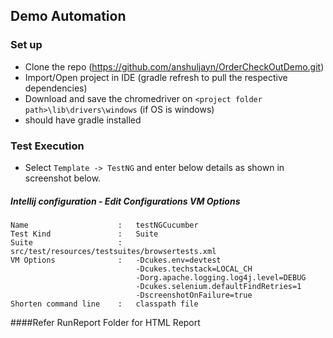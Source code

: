## Demo Automation

### Set up

- Clone the repo  (https://github.com/anshuljayn/OrderCheckOutDemo.git)
- Import/Open project in IDE (gradle refresh to pull the respective dependencies) 
- Download and save the chromedriver on `<project folder path>\lib\drivers\windows` (if OS is windows)
- should have gradle installed

### Test Execution
- Select `Template -> TestNG` and enter below details as shown in screenshot below.

##### Intellij configuration - Edit Configurations VM Options
    Name                    :   testNGCucumber
    Test Kind               :   Suite
    Suite                   :   src/test/resources/testsuites/browsertests.xml
    VM Options              :   -Dcukes.env=devtest
                                -Dcukes.techstack=LOCAL_CH
                                -Dorg.apache.logging.log4j.level=DEBUG
                                -Dcukes.selenium.defaultFindRetries=1
                                -DscreenshotOnFailure=true
    Shorten command line    :   classpath file


####Refer RunReport Folder for HTML Report